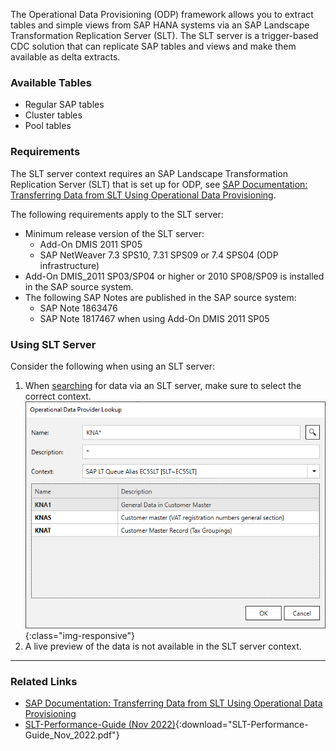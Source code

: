 
The Operational Data Provisioning (ODP) framework allows you to extract tables and simple views from SAP HANA systems via an SAP Landscape Transformation Replication Server (SLT).
The SLT server is a trigger-based CDC solution that can replicate SAP tables and views and make them available as delta extracts.

### Available Tables

- Regular SAP tables
- Cluster tables
- Pool tables

### Requirements

The SLT server context requires an SAP Landscape Transformation Replication Server (SLT) that is set up for ODP, see [SAP Documentation: Transferring Data from SLT Using Operational Data Provisioning](https://help.sap.com/docs/SAP_NETWEAVER_750/ccc9cdbdc6cd4eceaf1e5485b1bf8f4b/6ca2eb9870c049159de25831d3269f3f.html?locale=en-US).

The following requirements apply to the SLT server:
- Minimum release version of the SLT server:
	- Add-On DMIS 2011 SP05 
	- SAP NetWeaver 7.3 SPS10, 7.31 SPS09 or 7.4 SPS04 (ODP infrastructure)
- Add-On DMIS_2011 SP03/SP04 or higher or 2010 SP08/SP09 is installed in the SAP source system.
- The following SAP Notes are published in the SAP source system: 
	- SAP Note 1863476 
	- SAP Note 1817467 when using Add-On DMIS 2011 SP05

### Using SLT Server

Consider the following when using an SLT server:
1. When [searching](./odp-define) for data via an SLT server, make sure to select the correct context. 
![ODP SLT-Server](/img/content/odp/odp-component-slt-server.png){:class="img-responsive"}
2. A live preview of the data is not available in the SLT server context. 

***
### Related Links
- [SAP Documentation: Transferring Data from SLT Using Operational Data Provisioning](https://help.sap.com/docs/SAP_NETWEAVER_750/ccc9cdbdc6cd4eceaf1e5485b1bf8f4b/6ca2eb9870c049159de25831d3269f3f.html?locale=en-US)
- [SLT-Performance-Guide (Nov 2022)](/docs/SLT-Performance-Guide_Nov_2022.pdf){:download="SLT-Performance-Guide_Nov_2022.pdf"}

<!---
2. The **Delta Update** option is selected by default. The full data load is not available when using an SLT server.
-->

